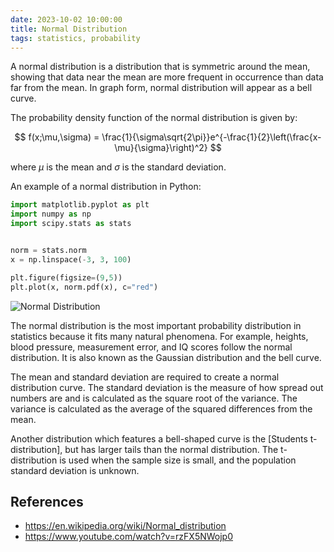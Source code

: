 ```yaml
---
date: 2023-10-02 10:00:00
title: Normal Distribution
tags: statistics, probability
---
```


A normal distribution is a distribution that is symmetric around the mean, showing that data near the mean are more frequent in occurrence than data far from the mean. In graph form, normal distribution will appear as a bell curve.

The probability density function of the normal distribution is given by:

$$ f(x;\mu,\sigma) =
\frac{1}{\sigma\sqrt{2\pi}}e^{-\frac{1}{2}\left(\frac{x-\mu}{\sigma}\right)^2}
$$

where $\mu$ is the mean and $\sigma$ is the standard deviation.

An example of a normal distribution in Python:

```python
import matplotlib.pyplot as plt
import numpy as np
import scipy.stats as stats


norm = stats.norm
x = np.linspace(-3, 3, 100)

plt.figure(figsize=(9,5))
plt.plot(x, norm.pdf(x), c="red")
```

![Normal Distribution](/images/normal-distribution.png)

The normal distribution is the most important probability distribution in statistics because it fits many natural phenomena. For example, heights, blood pressure, measurement error, and IQ scores follow the normal distribution. It is also known as the Gaussian distribution and the bell curve.

The mean and standard deviation are required to create a normal distribution curve. The standard deviation is the measure of how spread out numbers are and is calculated as the square root of the variance. The variance is calculated as the average of the squared differences from the mean.

Another distribution which features a bell-shaped curve is the [Students t-distribution], but has larger tails than the normal distribution. The t-distribution is used when the sample size is small, and the population standard deviation is unknown.

## References

- https://en.wikipedia.org/wiki/Normal_distribution
- https://www.youtube.com/watch?v=rzFX5NWojp0